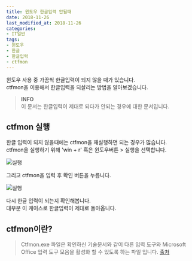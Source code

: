 ```yaml
---
title: 윈도우 한글입력 안될때
date: 2018-11-26
last_modified_at: 2018-11-26
categories:
- IT일반
tags:
- 윈도우
- 한글
- 한글입력
- ctfmon
---
```


윈도우 사용 중 가끔씩 한글입력이 되지 않을 때가 있습니다. <br>
ctfmon을 이용해서 한글입력을 되살리는 방법을 알아보겠습니다.

> **INFO**<br>
이 문서는 한글입력이 제대로 되다가 안되는 경우에 대한 문서입니다.

## ctfmon 실행

한글 입력이 되지 않을때에는 ctfmon을 재실행하면 되는 경우가 많습니다. <br>
ctfmon을 실행하기 위해 'win + r' 혹은 윈도우버튼 > 실행을 선택합니다.

![실행](https://inasie.github.io/images/2018-11-26-윈도우-한글입력-안될-때/1.png)

그리고 ctfmon을 입력 후 확인 버튼을 누릅니다.

![실행](https://inasie.github.io/images/2018-11-26-윈도우-한글입력-안될-때/2.png)

다시 한글 입력이 되는지 확인해봅니다. <br>
대부분 이 케이스로 한글입력이 제대로 돌아옵니다.

## ctfmon이란?

> Ctfmon.exe 파일은 확인하신 기술문서와 같이 다른 입력 도구와 Microsoft Office 입력 도구 모음을 활성화 할 수 있도록 하는 파일 입니다. [출처](https://answers.microsoft.com/ko-kr/windows/forum/windows_7-performance/ctfmonexe%EC%9D%B4-%EB%AD%94%EB%8D%B0/81bebbcf-8f57-4af4-a13a-6f685f7f7c50?messageId=baa2d432-b52c-4316-9eb1-8eabdf3e00fb)

